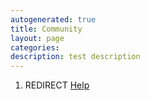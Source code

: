 ```yaml
---
autogenerated: true
title: Community
layout: page
categories: 
description: test description
---
```


1.  REDIRECT [Help](Help)
